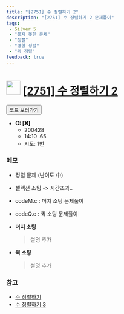```yaml
---
title: "[2751] 수 정렬하기 2"
description: "[2751] 수 정렬하기 2 문제풀이"
tags: 
 - Silver 5
 - "풀지 못한 문제"
 - "정렬"
 - "병합 정렬"
 - "퀵 정렬"
feedback: true
---
```

<h1><img src="https://doky.space/assets/icpclev/s5.svg" height="37px"> <a href="http://icpc.me/2751" target="_blank">[2751] 수 정렬하기 2</a></h1>

<a href="https://github.com/DokySp/acmicpc-practice/tree/master/2751"><button class="btn btn-info">코드 보러가기</button></a>

- **C: [:x:]**
  - 200428
  - 14:10 .65
  - 시도: 1번

### 메모
 - 정렬 문제 (난이도 中)
 - 셀렉션 소팅 -> 시간초과..
 - codeM.c : 머지 소팅 문제풀이
 - codeQ.c : 퀵 소팅 문제풀이

 - **머지 소팅**
   > 설명 추가

 - **퀵 소팅**
   > 설명 추가


### 참고
 - [수 정렬하기](https://uhug.github.io/docs/2750)
 - [수 정렬하기 3](https://uhug.github.io/docs/10989)
